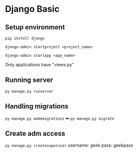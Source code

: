 # Django Basic


## Setup environment
`pip install django`

`django-admin startproject <project_name>`

`django-admin startapp <app_name>`

Only applications have "views.py"


## Running server
`py manage.py runserver`


## Handling migrations
`py manage.py makemigrations`
➡
`py manage.py migrate`


## Create adm access
`py manage.py createsuperuser`
username: geek
pass: geekpass
